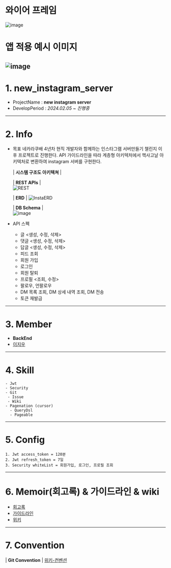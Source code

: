 <!--Header-->
# 와이어 프레임
![image](https://user-images.githubusercontent.com/74723818/231402480-8fb57812-4419-468c-aa75-a4295f172a3c.png)  
# 앱 적용 예시 이미지
![image](https://user-images.githubusercontent.com/74723818/231403855-d4186812-1078-4ec8-9175-687ca0a43ef6.png)  
---
# 1. new_instagram_server
- ProjectName : **new instagram server**
- DevelopPeriod : *2024.02.05 ~ 진행중*
---
# 2. Info
- 목표
  네카라쿠배 4년차 현직 개발자와 함께하는 인스타그램 서버만들기 챌린지 이후 프로젝트로 진행한다.
  API 가이드라인을 따라 계층형 아키텍처에서 헥사고날 아키텍처로 변환하여 instagram 서버를 구현한다.
  
  | **시스템 구조도 아키텍쳐** |
  
  | **REST APIs** |  
  ![REST](https://user-images.githubusercontent.com/74723818/230903512-52c8f8ea-540b-4067-9daa-2048a8d6319d.png)

  | **ERD** |
  ![InstaERD](https://user-images.githubusercontent.com/74723818/230729128-6da89542-5256-4356-9e91-98e2b021f0d4.PNG)

  | **DB Schema** |  
  ![image](https://user-images.githubusercontent.com/74723818/231405300-ac08485b-172c-4129-9080-359b0f84e664.png)
  
- API 스펙
  - 글 <생성, 수정, 삭제>
  - 댓글 <생성, 수정, 삭제>
  - 답글 <생성, 수정, 삭제>
  - 피드 조회
  - 회원 가입
  - 로그인
  - 회원 탈퇴
  - 프로필 <조회, 수정>
  - 팔로우, 언팔로우
  - DM 목록 조회, DM 상세 내역 조회, DM 전송
  - 토큰 재발급
---
# 3. Member
- **BackEnd**
 - [이지우](https://github.com/CordHouse)
---
# 4. Skill
```text
- Jwt 
- Security
- Git
 - Issue
 - Wiki
- Pagenation (cursor)
  - QueryDsl
  - Pageable
```
---
# 5. Config
```text
1. Jwt access_token = 120분
2. Jwt refresh_token = 7일
3. Security whiteList = 회원가입, 로그인, 프로필 조회
```
---
# 6. Memoir(회고록) & 가이드라인 & wiki
- [회고록](https://substantial-authority-c78.notion.site/d32d43bd36a94489b02b98f9d448b71b)
- [가이드라인](https://thoughtful-arch-8c2.notion.site/Spring-c83f01ab221a4166a2713120728aa552)
- [위키](https://github.com/CordHouse/new_instagram_server/wiki)

---
# 7. Convention
| **Git Convention** |
[위키-컨벤션](https://github.com/CordHouse/new_instagram_server/wiki/1.-Convention)
